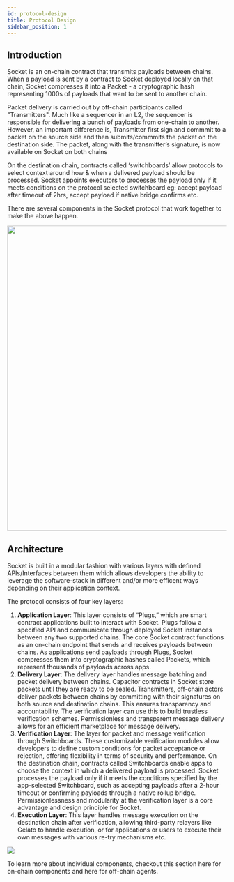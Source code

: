 ```yaml
---
id: protocol-design
title: Protocol Design
sidebar_position: 1
---
```

## Introduction

Socket is an on-chain contract that transmits payloads between chains. When a payload is sent by a contract to Socket deployed locally on that chain, Socket compresses it into a Packet - a cryptographic hash representing 1000s of payloads that want to be sent to another chain.

Packet delivery is carried out by off-chain participants called "Transmitters". Much like a sequencer in an L2, the sequencer is responsible for delivering a bunch of payloads from one-chain to another. However, an important difference is, Transmitter first sign and commmit to a packet on the source side and then submits/commmits the packet on the destination side. The packet, along with the transmitter’s signature, is now available on Socket on both chains 

On the destination chain, contracts called ‘switchboards’ allow protocols to select context around how & when a delivered payload should be processed. Socket appoints executors to processes the payload only if it meets conditions on the protocol selected switchboard eg: accept payload after timeout of 2hrs, accept payload if native bridge confirms etc.

There are several components in the Socket protocol that work together to make the above happen.

<img src="/img/BroadArchitecture.png" width="700px"/>


## Architecture

Socket is built in a modular fashion with various layers with defined APIs/Interfaces between them which allows developers the ability to leverage the software-stack in different and/or more efficent ways depending on their application context. 

The protocol consists of four key layers:
1. **Application Layer**: This layer consists of “Plugs,” which are smart contract applications built to interact with Socket. Plugs follow a specified API and communicate through deployed Socket instances between any two supported chains. The core Socket contract functions as an on-chain endpoint that sends and receives payloads between chains. As applications send payloads through Plugs, Socket compresses them into cryptographic hashes called Packets, which represent thousands of payloads across apps.
2. **Delivery Layer**: The delivery layer handles message batching and packet delivery between chains. Capacitor contracts in Socket store packets until they are ready to be sealed. Transmitters, off-chain actors deliver packets between chains by committing with their signatures on both source and destination chains. This ensures transparency and accountability. The verification layer can use this to build trustless verification schemes. Permissionless and transparent message delivery  allows for an efficient marketplace for message delivery.
3. **Verification Layer**: The layer for packet and message verification through Switchboards. These customizable verification modules allow developers to define custom conditions for packet acceptance or rejection, offering flexibility in terms of security and performance. On the destination chain, contracts called Switchboards enable apps to choose the context in which a delivered payload is processed. Socket processes the payload only if it meets the conditions specified by the app-selected Switchboard, such as accepting payloads after a 2-hour timeout or confirming payloads through a native rollup bridge. Permissionlessness and modularity at the verification layer is a core advantage and design principle for Socket. 
4. **Execution Layer**: This layer handles message execution on the destination chain after verification, allowing third-party relayers like Gelato to handle execution, or for applications or users to execute their own messages with various re-try mechanisms etc.


<img src="/img/dl-layers.png"/>

To learn more about individual components, checkout this section here for on-chain components and here for off-chain agents.